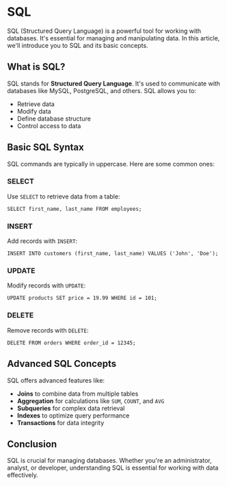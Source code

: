 # SQL

SQL (Structured Query Language) is a powerful tool for working with databases. It's essential for managing and manipulating data. In this article, we'll introduce you to SQL and its basic concepts.

## What is SQL?

SQL stands for **Structured Query Language**. It's used to communicate with databases like MySQL, PostgreSQL, and others. SQL allows you to:

*   Retrieve data
*   Modify data
*   Define database structure
*   Control access to data

## Basic SQL Syntax

SQL commands are typically in uppercase. Here are some common ones:

### SELECT

Use `SELECT` to retrieve data from a table:

    SELECT first_name, last_name FROM employees;

### INSERT

Add records with `INSERT`:

    INSERT INTO customers (first_name, last_name) VALUES ('John', 'Doe');

### UPDATE

Modify records with `UPDATE`:

    UPDATE products SET price = 19.99 WHERE id = 101;

### DELETE

Remove records with `DELETE`:

    DELETE FROM orders WHERE order_id = 12345;

## Advanced SQL Concepts

SQL offers advanced features like:

*   **Joins** to combine data from multiple tables
*   **Aggregation** for calculations like `SUM`, `COUNT`, and `AVG`
*   **Subqueries** for complex data retrieval
*   **Indexes** to optimize query performance
*   **Transactions** for data integrity

## Conclusion

SQL is crucial for managing databases. Whether you're an administrator, analyst, or developer, understanding SQL is essential for working with data effectively.